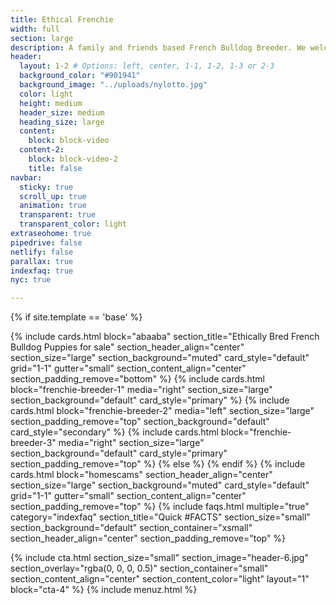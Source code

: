 ```yaml
---
title: Ethical Frenchie
width: full
section: large
description: A family and friends based French Bulldog Breeder. We welcome you to Learn more about us and our french bulldog puppies for sale.
header:
  layout: 1-2 # Options: left, center, 1-1, 1-2, 1-3 or 2-3
  background_color: "#901941"
  background_image: "../uploads/nylotto.jpg"
  color: light
  height: medium
  header_size: medium
  heading_size: large
  content:
    block: block-video
  content-2:
    block: block-video-2
    title: false
navbar:
  sticky: true
  scroll_up: true
  animation: true
  transparent: true
  transparent_color: light
extraseohome: true
pipedrive: false
netlify: false
parallax: true
indexfaq: true
nyc: true

---
```


{% if site.template == 'base' %}

{% include cards.html 
  block="abaaba" 
  section_title="Ethically Bred French Bulldog Puppies for sale"
  section_header_align="center"
  section_size="large"
  section_background="muted"
  card_style="default"
  grid="1-1"
  gutter="small"
  section_content_align="center"
  section_padding_remove="bottom"
%}
{% include cards.html 
  block="frenchie-breeder-1" 
  media="right" 
  section_size="large"
  section_background="default"
  card_style="primary"
%}
{% include cards.html 
  block="frenchie-breeder-2" 
  media="left" 
  section_size="large"
  section_padding_remove="top"
  section_background="default"
  card_style="secondary"
%}
{% include cards.html 
  block="frenchie-breeder-3" 
  media="right" 
  section_size="large"
  section_background="default"
  card_style="primary"
  section_padding_remove="top"
%}
{% else %}
{% endif %}
{% include cards.html 
  block="homescams" 
  section_header_align="center"
  section_size="large"
  section_background="muted"
  card_style="default"
  grid="1-1"
  gutter="small"
  section_content_align="center"
  section_padding_remove="top"
%}
{% include faqs.html 
  multiple="true" 
  category="indexfaq" 
  section_title="Quick #FACTS" 
  section_size="small"
  section_background="default"
  section_container="xsmall"
  section_header_align="center"
  section_padding_remove="top"
%}

{% include cta.html 
    section_size="small"
    section_image="header-6.jpg"
    section_overlay="rgba(0, 0, 0, 0.5)"
    section_container="small"
    section_content_align="center"
    section_content_color="light"
    layout="1"
    block="cta-4"
  %}
{% include menuz.html %}